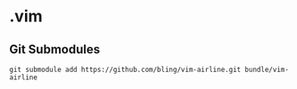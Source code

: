 # .vim

## Git Submodules

`git submodule add https://github.com/bling/vim-airline.git bundle/vim-airline`
